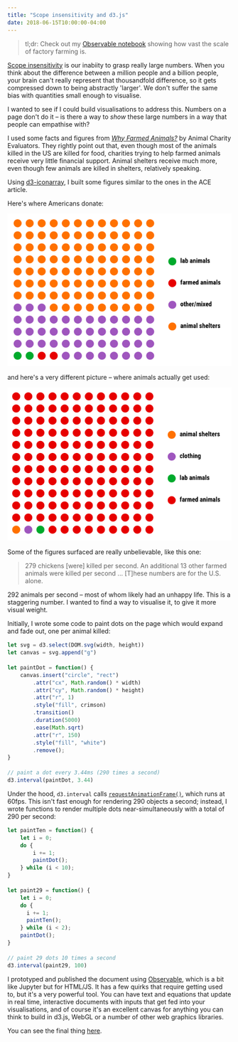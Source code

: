 ```yaml
---
title: "Scope insensitivity and d3.js"
date: 2018-06-15T10:00:00-04:00
---
```


> tl;dr: Check out my [Observable notebook](https://beta.observablehq.com/@henryaj/where-we-donate-and-why-it-matters) showing how vast the scale of factory farming is.

[Scope insensitivity](https://en.wikipedia.org/wiki/Scope_neglect) is our inabiity to grasp really large numbers. When you think about the difference between a million people and a billion people, your brain can't really represent that thousandfold difference, so it gets compressed down to being abstractly 'larger'. We don't suffer the same bias with quantities small enough to visualise.

I wanted to see if I could build visualisations to address this. Numbers on a page don't do it – is there a way to _show_ these large numbers in a way that people can empathise with?

I used some facts and figures from [_Why Farmed Animals?_](https://animalcharityevaluators.org/donation-advice/why-farmed-animals/) by Animal Charity Evaluators. They rightly point out that, even though most of the animals killed in the US are killed for food, charities trying to help farmed animals receive very little financial support. Animal shelters receive much more, even though few animals are killed in shelters, relatively speaking.

Using [d3-iconarray](https://github.com/tomgp/d3-iconarray), I built some figures similar to the ones in the ACE article.

Here's where Americans donate:

![](/images/animal-donations.png)

and here's a very different picture – where animals actually get used:

![](/images/animals-used.png)

Some of the figures surfaced are really unbelievable, like this one:

> 279 chickens [were] killed per second. An additional 13 other farmed animals were killed per second ... [T]hese numbers are for the U.S. alone.

292 animals per second – most of whom likely had an unhappy life. This is a staggering number. I wanted to find a way to visualise it, to give it more visual weight.

Initially, I wrote some code to paint dots on the page which would expand and fade out, one per animal killed:

```js
let svg = d3.select(DOM.svg(width, height))
let canvas = svg.append("g")

let paintDot = function() {
    canvas.insert("circle", "rect")
        .attr("cx", Math.random() * width)
        .attr("cy", Math.random() * height)
        .attr("r", 1)
        .style("fill", crimson)
        .transition()
        .duration(5000)
        .ease(Math.sqrt)
        .attr("r", 150)
        .style("fill", "white")
        .remove();
}

// paint a dot every 3.44ms (290 times a second)
d3.interval(paintDot, 3.44) 
```

Under the hood, `d3.interval` calls [`requestAnimationFrame()`](https://developer.mozilla.org/en-US/docs/Web/API/window/requestAnimationFrame), which runs at 60fps. This isn't fast enough for rendering 290 objects a second; instead, I wrote functions to render multiple dots near-simultaneously with a total of 290 per second:

```js
let paintTen = function() {
    let i = 0;
    do {
        i += 1;
        paintDot();
    } while (i < 10);
}
  
let paint29 = function() {
    let i = 0;
    do {
      i += 1;
      paintTen();
    } while (i < 2);
    paintDot();
}

// paint 29 dots 10 times a second
d3.interval(paint29, 100)
```

I prototyped and published the document using [Observable](https://beta.observablehq.com), which is a bit like Jupyter but for HTML/JS. It has a few quirks that require getting used to, but it's a very powerful tool. You can have text and equations that update in real time, interactive documents with inputs that get fed into your visualisations, and of course it's an excellent canvas for anything you can think to build in d3.js, WebGL or a number of other web graphics libraries.

You can see the final thing [here](https://beta.observablehq.com/@henryaj/where-we-donate-and-why-it-matters).
